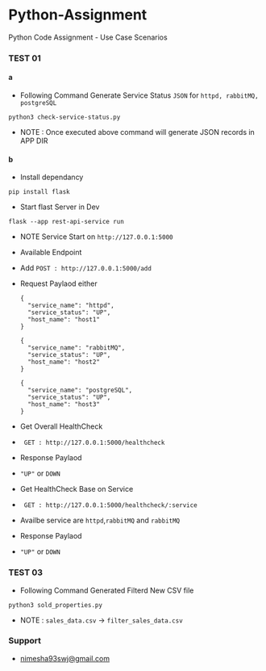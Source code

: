 # Python-Assignment
Python Code Assignment - Use Case Scenarios


### TEST 01 
#### a 

- Following Command Generate Service Status `JSON` for `httpd, rabbitMQ, postgreSQL`

```
python3 check-service-status.py
```
- NOTE : Once executed above command will generate JSON records in APP DIR

#### b

- Install dependancy
```
pip install flask
```
- Start flast Server in Dev
```
flask --app rest-api-service run
```
- NOTE Service Start on `http://127.0.0.1:5000`
- Available Endpoint

- Add `POST : http://127.0.0.1:5000/add`
- Request Paylaod either
  ```
  {
    "service_name": "httpd",
    "service_status": "UP",
    "host_name": "host1"
  }

  {
    "service_name": "rabbitMQ",
    "service_status": "UP",
    "host_name": "host2"
  }

  {
    "service_name": "postgreSQL",
    "service_status": "UP",
    "host_name": "host3"
  }
  ```
- Get Overall HealthCheck
- ` GET : http://127.0.0.1:5000/healthcheck`
- Response Paylaod
- `"UP"` or `DOWN`
- Get HealthCheck Base on Service 
- ` GET : http://127.0.0.1:5000/healthcheck/:service`
- Availbe service are `httpd`,`rabbitMQ` and `rabbitMQ`
- Response Paylaod
- `"UP"` or `DOWN`


### TEST 03
- Following Command Generated Filterd New CSV file
```
python3 sold_properties.py
```
- NOTE : `sales_data.csv` -> `filter_sales_data.csv`

### Support 
- nimesha93swj@gmail.com
